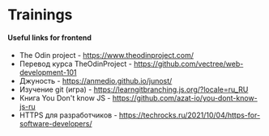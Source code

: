 # Trainings
#### Useful links for frontend

- The Odin project - <https://www.theodinproject.com/>
- Перевод курса TheOdinProject - <https://github.com/vectree/web-development-101>
- Джуность - <https://anmedio.github.io/junost/>
- Изучение git (игра) - https://learngitbranching.js.org/?locale=ru_RU
- Книга You Don't know JS - https://github.com/azat-io/you-dont-know-js-ru
- HTTPS для разработчиков - https://techrocks.ru/2021/10/04/https-for-software-developers/
